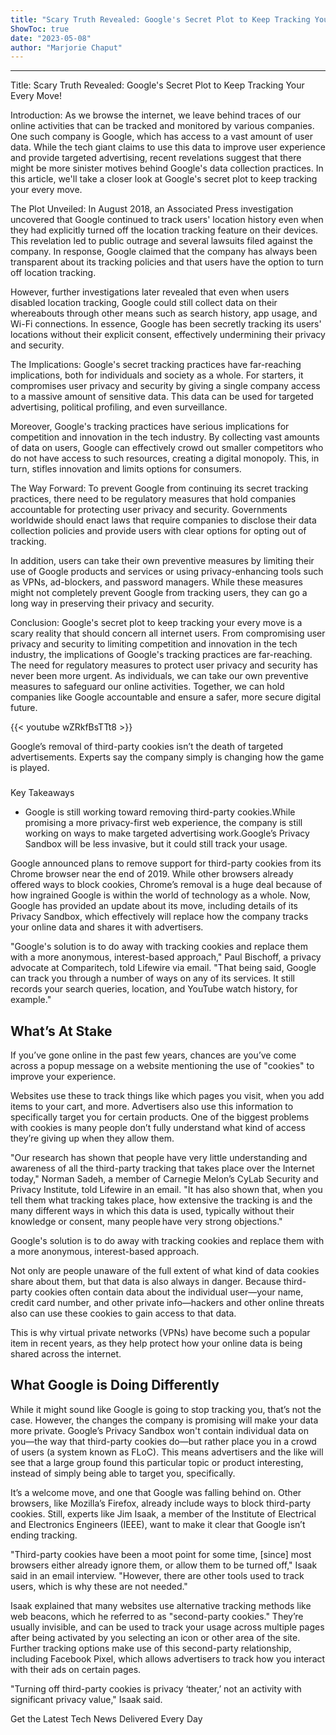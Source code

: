 ```yaml
---
title: "Scary Truth Revealed: Google's Secret Plot to Keep Tracking Your Every Move!"
ShowToc: true 
date: "2023-05-08"
author: "Marjorie Chaput"
---
```

*****
Title: Scary Truth Revealed: Google's Secret Plot to Keep Tracking Your Every Move!

Introduction:
As we browse the internet, we leave behind traces of our online activities that can be tracked and monitored by various companies. One such company is Google, which has access to a vast amount of user data. While the tech giant claims to use this data to improve user experience and provide targeted advertising, recent revelations suggest that there might be more sinister motives behind Google's data collection practices. In this article, we'll take a closer look at Google's secret plot to keep tracking your every move.

The Plot Unveiled:
In August 2018, an Associated Press investigation uncovered that Google continued to track users' location history even when they had explicitly turned off the location tracking feature on their devices. This revelation led to public outrage and several lawsuits filed against the company. In response, Google claimed that the company has always been transparent about its tracking policies and that users have the option to turn off location tracking.

However, further investigations later revealed that even when users disabled location tracking, Google could still collect data on their whereabouts through other means such as search history, app usage, and Wi-Fi connections. In essence, Google has been secretly tracking its users' locations without their explicit consent, effectively undermining their privacy and security.

The Implications:
Google's secret tracking practices have far-reaching implications, both for individuals and society as a whole. For starters, it compromises user privacy and security by giving a single company access to a massive amount of sensitive data. This data can be used for targeted advertising, political profiling, and even surveillance.

Moreover, Google's tracking practices have serious implications for competition and innovation in the tech industry. By collecting vast amounts of data on users, Google can effectively crowd out smaller competitors who do not have access to such resources, creating a digital monopoly. This, in turn, stifles innovation and limits options for consumers.

The Way Forward:
To prevent Google from continuing its secret tracking practices, there need to be regulatory measures that hold companies accountable for protecting user privacy and security. Governments worldwide should enact laws that require companies to disclose their data collection policies and provide users with clear options for opting out of tracking.

In addition, users can take their own preventive measures by limiting their use of Google products and services or using privacy-enhancing tools such as VPNs, ad-blockers, and password managers. While these measures might not completely prevent Google from tracking users, they can go a long way in preserving their privacy and security.

Conclusion:
Google's secret plot to keep tracking your every move is a scary reality that should concern all internet users. From compromising user privacy and security to limiting competition and innovation in the tech industry, the implications of Google's tracking practices are far-reaching. The need for regulatory measures to protect user privacy and security has never been more urgent. As individuals, we can take our own preventive measures to safeguard our online activities. Together, we can hold companies like Google accountable and ensure a safer, more secure digital future.

{{< youtube wZRkfBsTTt8 >}} 




Google’s removal of third-party cookies isn’t the death of targeted advertisements. Experts say the company simply is changing how the game is played.

 
### 
Key Takeaways
 
- Google is still working toward removing third-party cookies.While promising a more privacy-first web experience, the company is still working on ways to make targeted advertising work.Google’s Privacy Sandbox will be less invasive, but it could still track your usage.

 

Google announced plans to remove support for third-party cookies from its Chrome browser near the end of 2019. While other browsers already offered ways to block cookies, Chrome’s removal is a huge deal because of how ingrained Google is within the world of technology as a whole. Now, Google has provided an update about its move, including details of its Privacy Sandbox, which effectively will replace how the company tracks your online data and shares it with advertisers.

 

"Google's solution is to do away with tracking cookies and replace them with a more anonymous, interest-based approach," Paul Bischoff, a privacy advocate at Comparitech, told Lifewire via email. "That being said, Google can track you through a number of ways on any of its services. It still records your search queries, location, and YouTube watch history, for example."

 
##   What’s At Stake  
 

If you’ve gone online in the past few years, chances are you’ve come across a popup message on a website mentioning the use of "cookies" to improve your experience.

 

Websites use these to track things like which pages you visit, when you add items to your cart, and more. Advertisers also use this information to specifically target you for certain products. One of the biggest problems with cookies is many people don’t fully understand what kind of access they’re giving up when they allow them.

 

"Our research has shown that people have very little understanding and awareness of all the third-party tracking that takes place over the Internet today," Norman Sadeh, a member of Carnegie Melon’s CyLab Security and Privacy Institute, told Lifewire in an email. "It has also shown that, when you tell them what tracking takes place, how extensive the tracking is and the many different ways in which this data is used, typically without their knowledge or consent, many people have very strong objections."

 
Google's solution is to do away with tracking cookies and replace them with a more anonymous, interest-based approach.
 

Not only are people unaware of the full extent of what kind of data cookies share about them, but that data is also always in danger. Because third-party cookies often contain data about the individual user—your name, credit card number, and other private info—hackers and other online threats also can use these cookies to gain access to that data. 

 

This is why virtual private networks (VPNs) have become such a popular item in recent years, as they help protect how your online data is being shared across the internet.

 
##   What Google is Doing Differently  
 

While it might sound like Google is going to stop tracking you, that’s not the case. However, the changes the company is promising will make your data more private. Google’s Privacy Sandbox won't contain individual data on you—the way that third-party cookies do—but rather place you in a crowd of users (a system known as FLoC). This means advertisers and the like will see that a large group found this particular topic or product interesting, instead of simply being able to target you, specifically.

 

It’s a welcome move, and one that Google was falling behind on. Other browsers, like Mozilla’s Firefox, already include ways to block third-party cookies. Still, experts like Jim Isaak, a member of the Institute of Electrical and Electronics Engineers (IEEE), want to make it clear that Google isn’t ending tracking.

 

"Third-party cookies have been a moot point for some time, [since] most browsers either already ignore them, or allow them to be turned off," Isaak said in an email interview. "However, there are other tools used to track users, which is why these are not needed."

 

Isaak explained that many websites use alternative tracking methods like web beacons, which he referred to as "second-party cookies." They’re usually invisible, and can be used to track your usage across multiple pages after being activated by you selecting an icon or other area of the site. Further tracking options make use of this second-party relationship, including Facebook Pixel, which allows advertisers to track how you interact with their ads on certain pages. 

 

"Turning off third-party cookies is privacy ‘theater,’ not an activity with significant privacy value," Isaak said.

 

Get the Latest Tech News Delivered Every Day




